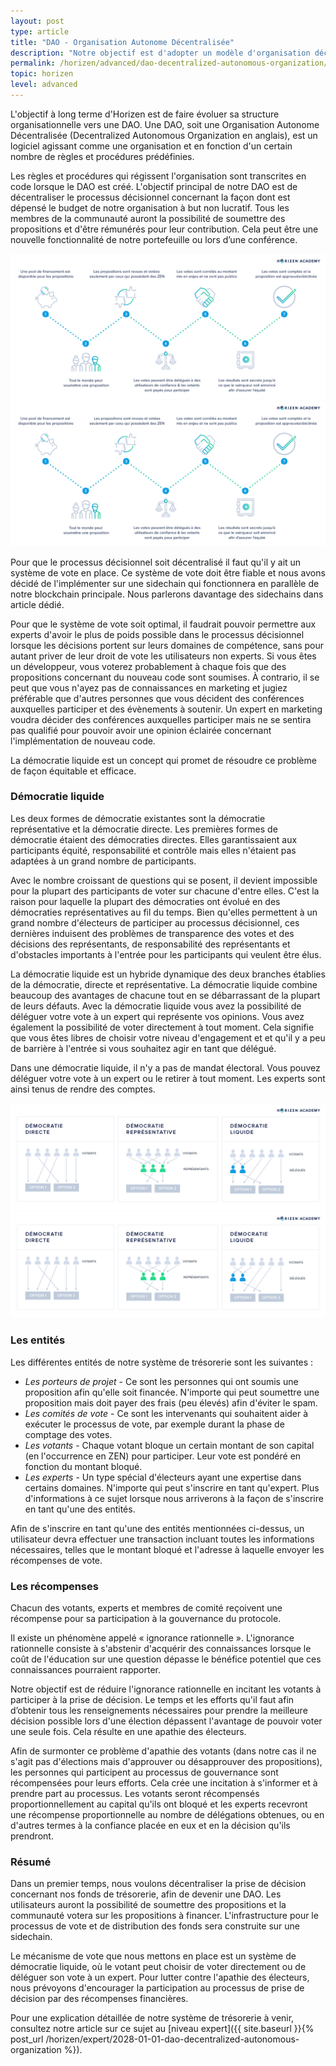 ```yaml
---
layout: post
type: article
title: "DAO - Organisation Autonome Décentralisée"
description: "Notre objectif est d'adopter un modèle d'organisation décentralisée autonome (DAO) au fil du temps. Cet article explique ce que cela signifie."
permalink: /horizen/advanced/dao-decentralized-autonomous-organization/
topic: horizen
level: advanced
---
```


L'objectif à long terme d'Horizen est de faire évoluer sa structure organisationnelle vers une DAO. Une DAO, soit une Organisation Autonome Décentralisée (Decentralized Autonomous Organization en anglais), est un logiciel agissant comme une organisation et en fonction d'un certain nombre de règles et procédures prédéfinies.

Les règles et procédures qui régissent l'organisation sont transcrites en code lorsque le DAO est créé. L'objectif principal de notre DAO est de décentraliser le processus décisionnel concernant la façon dont est dépensé le budget de notre organisation à but non lucratif. Tous les membres de la communauté auront la possibilité de soumettre des propositions et d'être rémunérés pour leur contribution. Cela peut être une nouvelle fonctionnalité de notre portefeuille ou lors d’une conférence.

![DAO](/assets/post_files/horizen/expert/dao/FR_DAO_D.jpg)
![DAO](/assets/post_files/horizen/expert/dao/FR_DAO_M.jpg)

Pour que le processus décisionnel soit décentralisé il faut qu'il y ait un système de vote en place. Ce système de vote doit être fiable et nous avons décidé de l'implémenter sur une sidechain qui fonctionnera en parallèle de notre blockchain principale. Nous parlerons davantage des sidechains dans article dédié.

Pour que le système de vote soit optimal, il faudrait pouvoir permettre aux experts d'avoir le plus de poids possible dans le processus décisionnel lorsque les décisions portent sur leurs domaines de compétence, sans pour autant priver de leur droit de vote les utilisateurs non experts. Si vous êtes un développeur, vous voterez probablement à chaque fois que des propositions concernant du nouveau code sont soumises. À contrario, il se peut que vous n'ayez pas de connaissances en marketing et jugiez préférable que d'autres personnes que vous décident des conférences auxquelles participer et des évènements à soutenir. Un expert en marketing voudra décider des conférences auxquelles participer mais ne se sentira pas qualifié pour pouvoir avoir une opinion éclairée concernant l'implémentation de nouveau code.

La démocratie liquide est un concept qui promet de résoudre ce problème de façon équitable et efficace.

### Démocratie liquide

Les deux formes de démocratie existantes sont la démocratie représentative et la démocratie directe. Les premières formes de démocratie étaient des démocraties directes. Elles garantissaient aux participants équité, responsabilité et contrôle mais elles n'étaient pas adaptées à un grand nombre de participants.

Avec le nombre croissant de questions qui se posent, il devient impossible pour la plupart des participants de voter sur chacune d'entre elles. C'est la raison pour laquelle la plupart des démocraties ont évolué en des démocraties représentatives au fil du temps. Bien qu'elles permettent à un grand nombre d'électeurs de participer au processus décisionnel, ces dernières induisent des problèmes de transparence des votes et des décisions des représentants, de responsabilité des représentants et d'obstacles importants à l'entrée pour les participants qui veulent être élus.

La démocratie liquide est un hybride dynamique des deux branches établies de la démocratie, directe et représentative. La démocratie liquide combine beaucoup des avantages de chacune tout en se débarrassant de la plupart de leurs défauts. Avec la démocratie liquide vous avez la possibilité de déléguer votre vote à un expert qui représente vos opinions. Vous avez également la possibilité de voter directement à tout moment. Cela signifie que vous êtes libres de choisir votre niveau d'engagement et et qu'il y a peu de barrière à l'entrée si vous souhaitez agir en tant que délégué.

Dans une démocratie liquide, il n'y a pas de mandat électoral. Vous pouvez déléguer votre vote à un expert ou le retirer à tout moment. Les experts sont ainsi tenus de rendre des comptes.


![Liquid Democracy](/assets/post_files/horizen/expert/dao/FR_liquid_democracy_D.jpg)
![Liquid Democracy](/assets/post_files/horizen/expert/dao/FR_liquid_democracy_M.jpg)

### Les entités

Les différentes entités de notre système de trésorerie sont les suivantes :

 - _Les porteurs de projet_ - Ce sont les personnes qui ont soumis une proposition afin qu'elle soit financée. N'importe qui peut soumettre une proposition mais doit payer des frais (peu élevés) afin d'éviter le spam.
 - _Les comités de vote_ - Ce sont les intervenants qui souhaitent aider à exécuter le processus de vote, par exemple durant la phase de comptage des votes.
 - _Les votants_ - Chaque votant bloque un certain montant de son capital (en l'occurrence en ZEN) pour participer. Leur vote est pondéré en fonction du montant bloqué.
 - _Les experts_ - Un type spécial d'électeurs ayant une expertise dans certains domaines. N'importe qui peut s'inscrire en tant qu'expert. Plus d'informations à ce sujet lorsque nous arriverons à la façon de s'inscrire en tant qu'une des entités.

Afin de s'inscrire en tant qu'une des entités mentionnées ci-dessus, un utilisateur devra effectuer une transaction incluant toutes les informations nécessaires, telles que le montant bloqué et l'adresse à laquelle envoyer les récompenses de vote.

### Les récompenses

Chacun des votants, experts et membres de comité reçoivent une récompense pour sa participation à la gouvernance du protocole.

Il existe un phénomène appelé « ignorance rationnelle ». L'ignorance rationnelle consiste à s'abstenir d'acquérir des connaissances lorsque le coût de l'éducation sur une question dépasse le bénéfice potentiel que ces connaissances pourraient rapporter.

Notre objectif est de réduire l'ignorance rationnelle en incitant les votants à participer à la prise de décision. Le temps et les efforts qu'il faut afin d’obtenir tous les renseignements nécessaires pour prendre la meilleure décision possible lors d'une élection dépassent l'avantage de pouvoir voter une seule fois. Cela résulte en une apathie des électeurs.

Afin de surmonter ce problème d'apathie des votants (dans notre cas il ne s'agit pas d'élections mais d'approuver ou désapprouver des propositions), les personnes qui participent au processus de gouvernance sont récompensées pour leurs efforts. Cela crée une incitation à s'informer et à prendre part au processus. Les votants seront récompensés proportionnellement au capital qu'ils ont bloqué et les experts recevront une récompense proportionnelle au nombre de délégations obtenues, ou en d'autres termes à la confiance placée en eux et en la décision qu'ils prendront.

### Résumé

Dans un premier temps, nous voulons décentraliser la prise de décision concernant nos fonds de trésorerie, afin de devenir une DAO. Les utilisateurs auront la possibilité de soumettre des propositions et la communauté votera sur les propositions à financer. L'infrastructure pour le processus de vote et de distribution des fonds sera construite sur une sidechain.

Le mécanisme de vote que nous mettons en place est un système de démocratie liquide, où le votant peut choisir de voter directement ou de déléguer son vote à un expert. Pour lutter contre l'apathie des électeurs, nous prévoyons d'encourager la participation au processus de prise de décision par des récompenses financières.

Pour une explication détaillée de notre système de trésorerie à venir, consultez notre article sur ce sujet au [niveau expert]({{ site.baseurl }}{% post_url /horizen/expert/2028-01-01-dao-decentralized-autonomous-organization %}).
